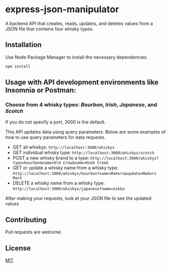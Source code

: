 # express-json-manipulator
A backend API that creates, reads, updates, and deletes values from a JSON file that contains four whisky types.

## Installation

Use Node Package Manager to install the necessary dependencies.

```bash
npm install
```

## Usage with API development environments like Insomnia or Postman:
### Choose from 4 whisky types: _Bourbon_, _Irish_, _Japanese_, and _Scotch_ 
If you do not specify a port, 3000 is the default.

This API updates data using query parameters. Below are some examples of how to use query parameters for data requests.


* GET all whiskys: `http://localhost:3000/whiskys`
* GET individual whisky type: `http://localhost:3000/whiskys/scotch`
* POST a new whisky brand to a type: `http://localhost:3000/whiskys?type=bourbon&name=Old Crow&name=Knob Creek`
* GET or update a whisky name from a whisky type: `http://localhost:3000/whiskys/bourbon?name=Makers&update=Makers Mark`
* DELETE a whisky name from a whisky type: `http://localhost:3000/whiskys/japanese?name=nikka`

After making your requests, look at your JSON file to see the updated values
## Contributing
Pull requests are welcome.

## License
[MIT](https://choosealicense.com/licenses/mit/)

